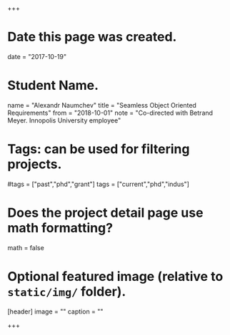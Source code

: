 +++
# Date this page was created.
date = "2017-10-19"

# Student Name.
name = "Alexandr Naumchev"
title = "Seamless Object Oriented Requirements"
from = "2018-10-01"
note = "Co-directed with Betrand Meyer. Innopolis University employee"

# Tags: can be used for filtering projects.
#tags = ["past","phd","grant"]
tags = ["current","phd","indus"]

# Does the project detail page use math formatting?
math = false

# Optional featured image (relative to `static/img/` folder).
[header]
image = ""
caption = ""

+++
